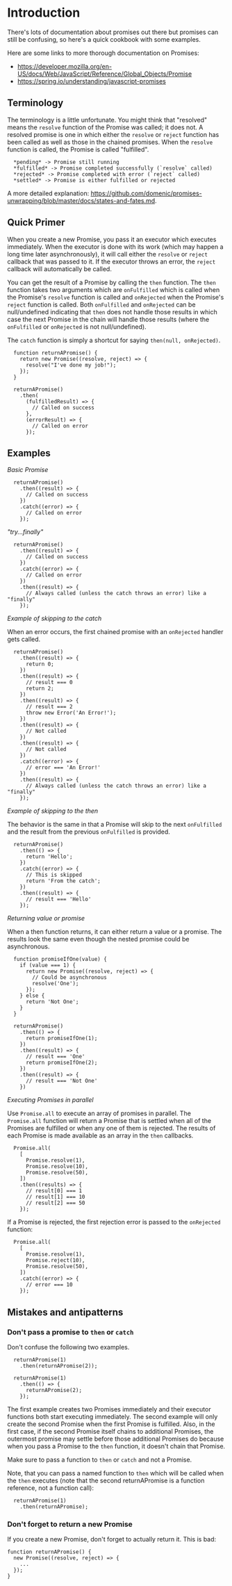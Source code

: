 # Introduction

There's lots of documentation about promises out there but promises can still be confusing, so here's a quick cookbook with some examples.

Here are some links to more thorough documentation on Promises:

* https://developer.mozilla.org/en-US/docs/Web/JavaScript/Reference/Global_Objects/Promise
* https://spring.io/understanding/javascript-promises

## Terminology

The terminology is a little unfortunate. You might think that "resolved" means the `resolve` function of the Promise was called; it does not. A resolved promise is one in which either the `resolve` or `reject` function has been called as well as those in the chained promises. When the `resolve` function is called, the Promise is called "fulfilled".

```
  *pending* -> Promise still running
  *fulfilled* -> Promise completed successfully (`resolve` called)
  *rejected* -> Promise completed with error (`reject` called)
  *settled* -> Promise is either fulfilled or rejected
```

A more detailed explanation: https://github.com/domenic/promises-unwrapping/blob/master/docs/states-and-fates.md.

## Quick Primer

When you create a new Promise, you pass it an executor which executes immediately. When the executor is done with its work (which may happen a long time later asynchronously), it will call either the `resolve` or `reject` callback that was passed to it. If the executor throws an error, the `reject` callback will automatically be called.

You can get the result of a Promise by calling the `then` function. The `then` function takes two arguments which are `onFulfilled` which is called when the Promise's `resolve` function is called and `onRejected` when the Promise's `reject` function is called. Both `onFulfilled` and `onRejected` can be null/undefined indicating that `then` does not handle those results in which case the next Promise in the chain will handle those results (where the `onFulfilled` or `onRejected` is not null/undefined).

The `catch` function is simply a shortcut for saying `then(null, onRejected)`.

```
  function returnAPromise() {
    return new Promise((resolve, reject) => {
      resolve("I've done my job!");
    });
  }
  
  returnAPromise()
    .then(
      (fulfilledResult) => {
        // Called on success
      },
      (errorResult) => {
        // Called on error
      });
```

## Examples

*Basic Promise*

```
  returnAPromise()
    .then((result) => {
      // Called on success
    })
    .catch((error) => {
      // Called on error
    });
```

*"try...finally"*

```
  returnAPromise()
    .then((result) => {
      // Called on success
    })
    .catch((error) => {
      // Called on error
    })
    .then((result) => {
      // Always called (unless the catch throws an error) like a "finally"
    });
```

*Example of skipping to the catch*

When an error occurs, the first chained promise with an `onRejected` handler gets called.

```
  returnAPromise()
    .then((result) => {
      return 0;
    })
    .then((result) => {
      // result === 0
      return 2;
    })
    .then((result) => {
      // result === 2
      throw new Error('An Error!');
    })
    .then((result) => {
      // Not called
    })
    .then((result) => {
      // Not called
    })
    .catch((error) => {
      // error === 'An Error!'
    })
    .then((result) => {
      // Always called (unless the catch throws an error) like a "finally"
    });
```

*Example of skipping to the then*

The behavior is the same in that a Promise will skip to the next `onFulfilled` and the result from the previous `onFulfilled` is provided.

```
  returnAPromise()
    .then(() => {
      return 'Hello';
    })
    .catch((error) => {
      // This is skipped
      return 'From the catch';
    })
    .then((result) => {
      // result === 'Hello'
    });
```

*Returning value or promise*

When a then function returns, it can either return a value or a promise. The results look the same even though the nested promise could be asynchronous.

```
  function promiseIfOne(value) {
    if (value === 1) {
      return new Promise((resolve, reject) => {
        // Could be asynchronous
        resolve('One');
      });
    } else {
      return 'Not One';
    }
  }

  returnAPromise()
    .then(() => {
      return promiseIfOne(1);
    })
    .then((result) => {
      // result === 'One'
      return promiseIfOne(2);
    })
    .then((result) => {
      // result === 'Not One'
    })
```

*Executing Promises in parallel*

Use `Promise.all` to execute an array of promises in parallel. The `Promise.all` function will return a Promise that is settled when all of the Promises are fulfilled or when any one of them is rejected. The results of each Promise is made available as an array in the `then` callbacks.

```
  Promise.all(
    [
      Promise.resolve(1),
      Promise.resolve(10),
      Promise.resolve(50),
    ])
    .then((results) => {
      // result[0] === 1
      // result[1] === 10
      // result[2] === 50
    });
```

If a Promise is rejected, the first rejection error is passed to the `onRejected` function:

```
  Promise.all(
    [
      Promise.resolve(1),
      Promise.reject(10),
      Promise.resolve(50),
    ])
    .catch((error) => {
      // error === 10
    });
```

## Mistakes and antipatterns

### Don't pass a promise to `then` or `catch`

Don't confuse the following two examples.

```
  returnAPromise(1)
    .then(returnAPromise(2));
```

```
  returnAPromise(1)
    .then(() => {
      returnAPromise(2);
    });
```

The first example creates two Promises immediately and their executor functions both start executing immediately. The second example will only create the second Promise when the first Promise is fulfilled. Also, in the first case, if the second Promise itself chains to additional Promises, the outermost promise may settle before those additional Promises do because when you pass a Promise to the `then` function, it doesn't chain that Promise.

Make sure to pass a function to `then` or `catch` and not a Promise.

Note, that you can pass a named function to `then` which will be called when the `then` executes (note that the second returnAPromise is a function reference, not a function call):

```
  returnAPromise(1)
    .then(returnAPromise);
```

### Don't forget to return a new Promise

If you create a new Promise, don't forget to actually return it. This is bad:

```
function returnAPromise() {
  new Promise((resolve, reject) => {
    ...
  });
}
```